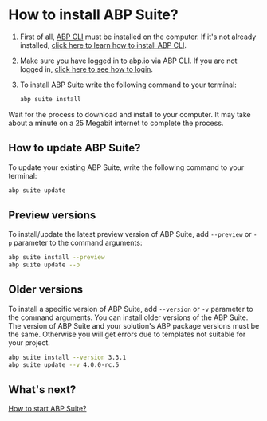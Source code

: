 # How to install ABP Suite?

1. First of all, [ABP CLI](https://docs.abp.io/{{Document_Language_Code}}/abp/{{Document_Version}}/CLI) must be installed on the computer. If it's not already installed, [click here to learn how to install ABP CLI](https://docs.abp.io/{{Document_Language_Code}}/abp/{{Document_Version}}/CLI#installation). 

2. Make sure you have logged in to abp.io via ABP CLI. If you are not logged in, [click here to see how to login](https://docs.abp.io/{{Document_Language_Code}}/abp/{{Document_Version}}/CLI#login).

3. To install ABP Suite write the following command to your terminal:

   ```bash
   abp suite install
   ```
   

Wait for the process to download and install to your computer. It may take about a minute on a 25 Megabit internet to complete the process.

## How to update ABP Suite?

To update your existing ABP Suite, write the following command to your terminal:

```bash
abp suite update
```

## Preview versions

To install/update the latest preview version of ABP Suite, add `--preview` or `-p` parameter to the command arguments:

```bash
abp suite install --preview
abp suite update --p
```


## Older versions

To install a specific version of ABP Suite, add `--version` or `-v` parameter to the command arguments. You can install older versions of the ABP Suite. The version of ABP Suite and your solution's ABP package versions must be the same. Otherwise you will get errors due to templates not suitable for your project. 

```bash
abp suite install --version 3.3.1
abp suite update --v 4.0.0-rc.5
```

## What's next?

[How to start ABP Suite?](how-to-start.md)